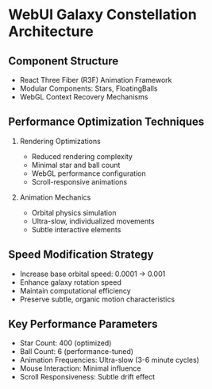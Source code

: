 # WebUI Galaxy Constellation Architecture

## Component Structure
- React Three Fiber (R3F) Animation Framework
- Modular Components: Stars, FloatingBalls
- WebGL Context Recovery Mechanisms

## Performance Optimization Techniques
1. Rendering Optimizations
   - Reduced rendering complexity
   - Minimal star and ball count
   - WebGL performance configuration
   - Scroll-responsive animations

2. Animation Mechanics
   - Orbital physics simulation
   - Ultra-slow, individualized movements
   - Subtle interactive elements

## Speed Modification Strategy
- Increase base orbital speed: 0.0001 → 0.001
- Enhance galaxy rotation speed
- Maintain computational efficiency
- Preserve subtle, organic motion characteristics

## Key Performance Parameters
- Star Count: 400 (optimized)
- Ball Count: 6 (performance-tuned)
- Animation Frequencies: Ultra-slow (3-6 minute cycles)
- Mouse Interaction: Minimal influence
- Scroll Responsiveness: Subtle drift effect